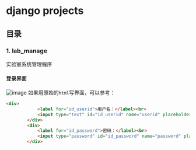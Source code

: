# django projects
## 目录
### 1. lab_manage
实验室系统管理程序
#### 登录界面
![image](https://user-images.githubusercontent.com/91482240/200115257-048f84c6-56d5-4901-ae2a-ddfe38dfb3e8.png)
如果用原始的`html`写界面，可以参考：
```html
<div>
            <label for="id_userid">用户名：</label><br>
            <input type="text" id="id_userid" name="userid" placeholder="请输入用户名" autofocus required/>
        </div>
        <div>
            <label for="id_password">密码：</label><br>
            <input type="password" id="id_password" name="password" placeholder="密码不低于6位" required>
        </div>
```

